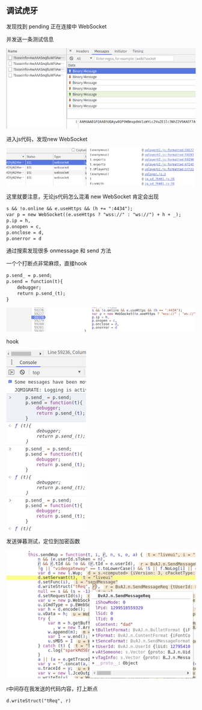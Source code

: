 ## 调试虎牙 

发现找到 pending 正在连接中 WebSocket

并发送一条测试信息

![debugger](../img/39.png)

进入js代码，发现new WebSocket

![debugger](../img/40.png)

这里就要注意，无论js代码怎么混淆 new WebSocket 肯定会出现

    s && !o.online && e.useHttps && (h += ":4434");
    var p = new WebSocket((e.useHttps ? "wss://" : "ws://") + h + _);
    p.ip = h,
    p.onopen = c,
    p.onclose = d,
    p.onerror = d
    
通过搜索发现很多 onmessage 和 send 方法

一个个打断点非常麻烦，直接hook
    
    p.send_ = p.send;
    p.send = function(t){
        debugger;
        return p.send_(t);
    }

![debugger](../img/41.png)

hook

![debugger](../img/42.png)

发送弹暮测试，定位到加密函数

![debugger](../img/43.png)

r中间存在我发送的代码内容，打上断点

    d.writeStruct("tReq", r)